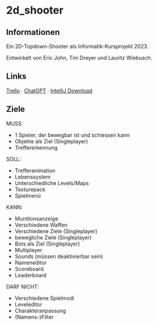 # 2d_shooter

## Informationen

Ein 2D-Topdown-Shooter als Informatik-Kursprojekt 2023.

Entwickelt von Eric John, Tim Dreyer und Lauritz Wiebusch.

## Links

[Trello](https://trello.com/b/0ARfpsB2/2d-shooter) ∙ [ChatGPT](https://chat.openai.com) ∙ [IntelliJ Download](https://download.jetbrains.com/idea/ideaIC-2023.1.exe)

## Ziele

MUSS:

- 1 Spieler, der bewegbar ist und schiessen kann
- Objekte als Ziel (Singleplayer)
- Treffererkennung

SOLL:

- Trefferanimation
- Lebenssystem
- Unterschiedliche Levels/Maps
- Texturepack
- Spielmenü

KANN:

- Munitionsanzeige
- Verschiedene Waffen 
- Verschiedene Ziele (Singleplayer)
- bewegliche Ziele (Singleplayer)
- Bots als Ziel (Singleplayer)
- Multiplayer 
- Sounds (müssen deaktivierbar sein)
- Nameneditor
- Scoreboard
- Leaderboard

DARF NICHT:

- Verschiedene Spielmodi
- Leveleditor
- Charakteranpassung
- (Namens-)Filter
